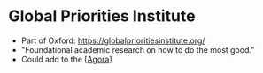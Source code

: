 # Global Priorities Institute
- Part of Oxford: https://globalprioritiesinstitute.org/
- "Foundational academic research on how to do the most good."
- Could add to the [[Agora]]

[//begin]: # "Autogenerated link references for markdown compatibility"
[Agora]: agora.md "Agora"
[//end]: # "Autogenerated link references"
